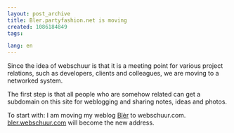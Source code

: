 ```yaml
---
layout: post_archive
title: Bler.partyfashion.net is moving
created: 1086184849
tags:

lang: en
---
```

Since the idea of webschuur is that it is a meeting point for various project relations, such as developers, clients and colleagues, we are moving to a networked system.

The first step is that all people who are somehow related can get a subdomain on this site for weblogging and sharing notes, ideas and photos.

To start with: I am moving my weblog <a href="http://bler.partyfsahion.net">Bl&egrave;r</a> to webschuur.com. <a href="http://bler.webschuur.com">bler.webschuur.com</a> will become the new address.

